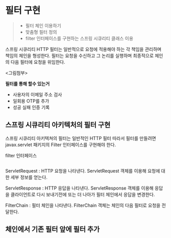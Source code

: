 # 필터 구현

> - 필터 체인 이용하기
> - 맞춤형 필터 정의
> - filter 인터페이스를 구현하는 스프링 시큐리티 클래스 이용



스프링 시큐리티 HTTP 필터는 일반적으로 요청에 적용해야 하는 각 책임을 관리하며 책임의 체인을 형성한다. 필터는 요청을 수신하고 그 논리를 실행하며 최종적으로 체인의 다음 필터에 요청을 위임한다.

<그림첨부>



**필터를 통해 할수 있는거**

- 사용자의 이메일 주소 검사
- 일회용 OTP를 추가
- 성공 실패 인증 기록



## 스프링 시큐리티 아키텍처의 필터 구현

스프링 시큐리티 아키텍쳐의 필터는 일반적인 HTTP 필터 따라서 필터를 만들려면 javax.servlet 패키지의 Filter 인터페이스를 구현해야 한다.

filter 인터페이스 

```

```

ServletRequest : HTTP 요청을 나타낸다. ServletRequest 객체를 이용해 요청에 대한 세부 정보를 얻는다.

ServletResponse : HTTP 응답을 나타낸다. ServletResponse 객체를 이용해 응답을 클라이언트로 다시 보내기전에 또는 더 나아가 필터 체인에서 응답을 변경한다.

FilterChain : 필터 체인을 나타낸다. FilterChain 객체는 체인의 다음 필터로 요청을 전달한다.



## 체인에서 기존 필터 앞에 필터 추가